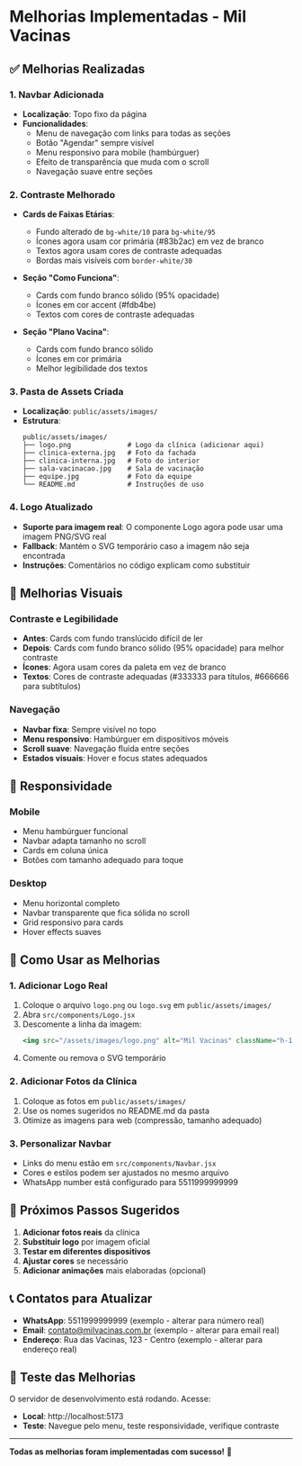 # Melhorias Implementadas - Mil Vacinas

## ✅ Melhorias Realizadas

### 1. Navbar Adicionada
- **Localização**: Topo fixo da página
- **Funcionalidades**:
  - Menu de navegação com links para todas as seções
  - Botão "Agendar" sempre visível
  - Menu responsivo para mobile (hambúrguer)
  - Efeito de transparência que muda com o scroll
  - Navegação suave entre seções

### 2. Contraste Melhorado
- **Cards de Faixas Etárias**:
  - Fundo alterado de `bg-white/10` para `bg-white/95`
  - Ícones agora usam cor primária (#83b2ac) em vez de branco
  - Textos agora usam cores de contraste adequadas
  - Bordas mais visíveis com `border-white/30`

- **Seção "Como Funciona"**:
  - Cards com fundo branco sólido (95% opacidade)
  - Ícones em cor accent (#fdb4be)
  - Textos com cores de contraste adequadas

- **Seção "Plano Vacina"**:
  - Cards com fundo branco sólido
  - Ícones em cor primária
  - Melhor legibilidade dos textos

### 3. Pasta de Assets Criada
- **Localização**: `public/assets/images/`
- **Estrutura**:
  ```
  public/assets/images/
  ├── logo.png              # Logo da clínica (adicionar aqui)
  ├── clinica-externa.jpg   # Foto da fachada
  ├── clinica-interna.jpg   # Foto do interior
  ├── sala-vacinacao.jpg    # Sala de vacinação
  ├── equipe.jpg            # Foto da equipe
  └── README.md             # Instruções de uso
  ```

### 4. Logo Atualizado
- **Suporte para imagem real**: O componente Logo agora pode usar uma imagem PNG/SVG real
- **Fallback**: Mantém o SVG temporário caso a imagem não seja encontrada
- **Instruções**: Comentários no código explicam como substituir

## 🎨 Melhorias Visuais

### Contraste e Legibilidade
- **Antes**: Cards com fundo translúcido difícil de ler
- **Depois**: Cards com fundo branco sólido (95% opacidade) para melhor contraste
- **Ícones**: Agora usam cores da paleta em vez de branco
- **Textos**: Cores de contraste adequadas (#333333 para títulos, #666666 para subtítulos)

### Navegação
- **Navbar fixa**: Sempre visível no topo
- **Menu responsivo**: Hambúrguer em dispositivos móveis
- **Scroll suave**: Navegação fluida entre seções
- **Estados visuais**: Hover e focus states adequados

## 📱 Responsividade

### Mobile
- Menu hambúrguer funcional
- Navbar adapta tamanho no scroll
- Cards em coluna única
- Botões com tamanho adequado para toque

### Desktop
- Menu horizontal completo
- Navbar transparente que fica sólida no scroll
- Grid responsivo para cards
- Hover effects suaves

## 🔧 Como Usar as Melhorias

### 1. Adicionar Logo Real
1. Coloque o arquivo `logo.png` ou `logo.svg` em `public/assets/images/`
2. Abra `src/components/Logo.jsx`
3. Descomente a linha da imagem:
   ```jsx
   <img src="/assets/images/logo.png" alt="Mil Vacinas" className="h-12 w-auto" />
   ```
4. Comente ou remova o SVG temporário

### 2. Adicionar Fotos da Clínica
1. Coloque as fotos em `public/assets/images/`
2. Use os nomes sugeridos no README.md da pasta
3. Otimize as imagens para web (compressão, tamanho adequado)

### 3. Personalizar Navbar
- Links do menu estão em `src/components/Navbar.jsx`
- Cores e estilos podem ser ajustados no mesmo arquivo
- WhatsApp number está configurado para 5511999999999

## 🚀 Próximos Passos Sugeridos

1. **Adicionar fotos reais** da clínica
2. **Substituir logo** por imagem oficial
3. **Testar em diferentes dispositivos**
4. **Ajustar cores** se necessário
5. **Adicionar animações** mais elaboradas (opcional)

## 📞 Contatos para Atualizar

- **WhatsApp**: 5511999999999 (exemplo - alterar para número real)
- **Email**: contato@milvacinas.com.br (exemplo - alterar para email real)
- **Endereço**: Rua das Vacinas, 123 - Centro (exemplo - alterar para endereço real)

## 🎯 Teste das Melhorias

O servidor de desenvolvimento está rodando. Acesse:
- **Local**: http://localhost:5173
- **Teste**: Navegue pelo menu, teste responsividade, verifique contraste

---

**Todas as melhorias foram implementadas com sucesso!** 🎉
